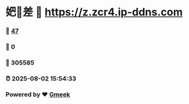 # 妑🔭差 :link: https://z.zcr4.ip-ddns.com 
### :page_facing_up: [47](https://z.zcr4.ip-ddns.com/tag.html) 
### :speech_balloon: 0 
### :hibiscus: 305585 
### :alarm_clock: 2025-08-02 15:54:33 
### Powered by :heart: [Gmeek](https://github.com/Meekdai/Gmeek)
